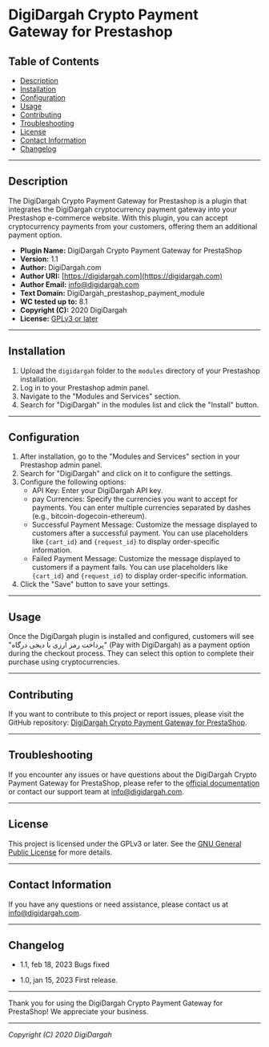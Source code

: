 # DigiDargah Crypto Payment Gateway for Prestashop

## Table of Contents

- [Description](#description)
- [Installation](#installation)
- [Configuration](#configuration)
- [Usage](#usage)
- [Contributing](#contributing)
- [Troubleshooting](#troubleshooting)
- [License](#license)
- [Contact Information](#contact-information)
- [Changelog](#changelog)

---

## Description

The DigiDargah Crypto Payment Gateway for Prestashop is a plugin that integrates the DigiDargah cryptocurrency payment gateway into your Prestashop e-commerce website. With this plugin, you can accept cryptocurrency payments from your customers, offering them an additional payment option.

- **Plugin Name:** DigiDargah Crypto Payment Gateway for PrestaShop
- **Version:** 1.1
- **Author:** DigiDargah.com
- **Author URI:** [https://digidargah.com](https://digidargah.com)
- **Author Email:** info@digidargah.com
- **Text Domain:** DigiDargah_prestashop_payment_module
- **WC tested up to:** 8.1
- **Copyright (C):** 2020 DigiDargah
- **License:** [GPLv3 or later](http://www.gnu.org/licenses/gpl-3.0.html)

---

## Installation

1. Upload the `digidargah` folder to the `modules` directory of your Prestashop installation.
2. Log in to your Prestashop admin panel.
3. Navigate to the "Modules and Services" section.
4. Search for "DigiDargah" in the modules list and click the "Install" button.

---

## Configuration

1. After installation, go to the "Modules and Services" section in your Prestashop admin panel.
2. Search for "DigiDargah" and click on it to configure the settings.
3. Configure the following options:
   - API Key: Enter your DigiDargah API key.
   - pay Currencies: Specify the currencies you want to accept for payments. You can enter multiple currencies separated by dashes (e.g., bitcoin-dogecoin-ethereum).
   - Successful Payment Message: Customize the message displayed to customers after a successful payment. You can use placeholders like `{cart_id}` and `{request_id}` to display order-specific information.
   - Failed Payment Message: Customize the message displayed to customers if a payment fails. You can use placeholders like `{cart_id}` and `{request_id}` to display order-specific information.
4. Click the "Save" button to save your settings.

---

## Usage

Once the DigiDargah plugin is installed and configured, customers will see "پرداخت رمز ارزی با دیجی درگاه" (Pay with DigiDargah) as a payment option during the checkout process. They can select this option to complete their purchase using cryptocurrencies.

---

## Contributing

If you want to contribute to this project or report issues, please visit the GitHub repository: [DigiDargah Crypto Payment Gateway for PrestaShop](https://github.com/hanifzekri/DigiDargah_prestashop_payment_module).

---

## Troubleshooting

If you encounter any issues or have questions about the DigiDargah Crypto Payment Gateway for PrestaShop, please refer to the [official documentation](https://digidargah.com) or contact our support team at [info@digidargah.com](mailto:info@digidargah.com).

---

## License

This project is licensed under the GPLv3 or later. See the [GNU General Public License](http://www.gnu.org/licenses/gpl-3.0.html) for more details.

---

## Contact Information

If you have any questions or need assistance, please contact us at [info@digidargah.com](mailto:info@digidargah.com).

---

## Changelog

- 1.1, feb 18, 2023
Bugs fixed

- 1.0, jan 15, 2023
First release.

---

Thank you for using the DigiDargah Crypto Payment Gateway for PrestaShop! We appreciate your business.

---

*Copyright (C) 2020 DigiDargah*
